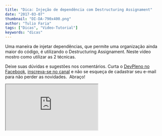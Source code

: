 ```yaml
---
title: "Dica: Injeção de dependência com Destructuring Assignament"
date: "2017-03-07"
thumbnail: "DI-DA-790x400.png"
author: "Tulio Faria"
tags: ["Dicas", "Video-Tutorial"]
keywords: "dicas"
---
```



Uma maneira de injetar dependências, que permite uma organização ainda maior do código, é utilizando o Destructuring Assignament. Neste vídeo mostro como utilizar as 2 técnicas.

  Deixe suas dúvidas e sugestões nos comentários. Curta o [DevPleno no Facebook](https://www.facebook.com/devpleno), [inscreva-se no canal](https://www.youtube.com/devplenocom) e não se esqueça de cadastrar seu e-mail para não perder as novidades.  Abraço!


 <div class="embed-responsive embed-responsive-16by9">
  <iframe class="embed-responsive-item" src="https://www.youtube.com/embed/T6-QKo3ACBQ" allowfullscreen></iframe> 
  </div>